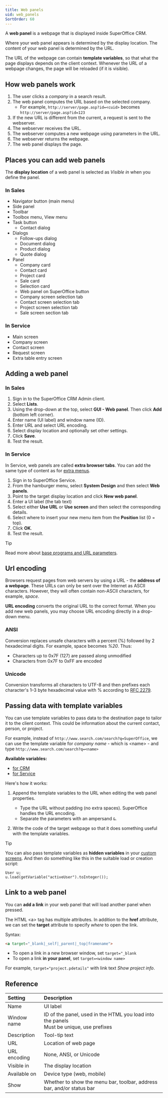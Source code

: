 ```yaml
---
title: Web panels
uid: web_panels
SortOrder: 60
---
```


A **web panel** is a webpage that is displayed inside SuperOffice CRM.

Where your web panel appears is determined by the display location.
The content of your web panel is determined by the URL.

The URL of the webpage can contain **template variables**, so that what the page displays depends on the client context. Whenever the URL of a webpage changes, the page will be reloaded (if it is visible).

## How web panels work

1. The user clicks a *company* in a search result.
2. The web panel computes the URL based on the selected company.
    * For example, `http://server/page.asp?id=<cuid>` becomes `http://server/page.asp?id=123`
3. If the new URL is different from the current, a request is sent to the webserver.
4. The webserver receives the URL.
5. The webserver computes a new webpage using parameters in the URL.
6. The webserver returns the webpage.
7. The web panel displays the page.

## Places you can add web panels

The **display location** of a web panel is selected as *Visible in* when you define the panel.

### In Sales

* Navigator button (main menu)
* Side panel
* Toolbar
* Toolbox menu, View menu
* Task button
  * Contact dialog
* Dialogs
  * Follow-ups dialog
  * Document dialog
  * Product dialog
  * Quote dialog
* Panel
  * Company card
  * Contact card
  * Project card
  * Sale card
  * Selection card
  * Web panel on SuperOffice button
  * Company screen selection tab
  * Contact screen selection tab
  * Project screen selection tab
  * Sale screen section tab

### In Service

* Main screen
* Company screen
* Contact screen
* Request screen
* Extra table entry screen

## Adding a web panel

### In Sales

1. Sign in to the SuperOffice CRM Admin client.
2. Select **Lists**.
3. Using the drop-down at the top, select **GUI - Web panel**. Then click **Add** (bottom left corner).
4. Enter name (UI label) and window name (ID).
5. Enter URL and select URL encoding.
6. Select display location and optionally set other settings.
7. Click **Save**.
8. Test the result.

### In Service

In Service, web panels are called **extra browser tabs**. You can add the same type of content as for [extra menus](./extra-menus.md).

1. Sign in to SuperOffice Service.
2. From the hamburger menu, select **System Design** and then select **Web panels**.
3. Point to the target display location and click **New web panel**.
4. Enter a UI label (the tab text)
5. Select either **Use URL** or **Use screen** and then select the corresponding details.
6. Select where to insert your new menu item from the **Position** list (0 = top).
7. Click **OK**.
8. Test the result.

> [!TIP]
> Read more about [base programs and URL parameters](./url-parameters.md).

## Url encoding

Browsers request pages from web servers by using a URL - the **address of a webpage**.
These URLs can only be sent over the Internet as ASCII characters. However, they will often contain non-ASCII characters, for example, *space*.

**URL encoding** converts the original URL to the correct format. When you add new web panels, you may choose URL encoding directly in a drop-down menu.

### ANSI

Conversion replaces unsafe characters with a percent (%) followed by 2 hexadecimal digits. For example, space becomes *%20*. Thus:

* Characters up to 0x7F (127) are passed along unmodified
* Characters from 0x7F to 0xFF are encoded

### Unicode

Conversion transforms all characters to UTF-8 and then prefixes each character's 1–3 byte hexadecimal value with % according to [RFC 2279](http://www.ietf.org/rfc/rfc2279.txt).

## Passing data with template variables

You can use template variables to pass data to the destination page to tailor it to the client context. This could be information about the current contact, person, or project.

For example, instead of `http://www.search.com/search?q=SuperOffice`, we can use the template variable for *company name* - which is \<name> - and type `http://www.search.com/search?q=<name>`

**Available variables:**

* [for CRM](https://community.superoffice.com/documentation/help/EN/CRM/8.5/UserHelp/index.htm#t=StandardCRM%2Fchap02%2FTemplate_variables.htm)
* [for Service](https://community.superoffice.com/documentation/help/EN/CRM/8.5/UserHelp/index.htm#t=Service%2Ftopics%2FTemplate_variables.html)

Here's how it works:

1. Append the template variables to the URL when editing the web panel properties.
    * Type the URL without padding (no extra spaces). SuperOffice handles the URL encoding.
    * Separate the parameters with an ampersand `&`.

2. Write the code of the target webpage so that it does something useful with the template variables.

> [!TIP]
> You can also pass template variables as **hidden variables** in your [custom screens](./custom-screens/custom-screens.md). And then do something like this in the suitable load or creation script:

```crmscript
User u;
u.load(getVariable("activeUser").toInteger());
```

## Link to a web panel

You can **add a link** in your web panel that will load another panel when pressed.

The HTML \<a> tag has multiple attributes. In addition to the **href** attribute, we can set the **target** attribute to specify *where* to open the link.

Syntax:

```html
<a target="_blank|_self|_parent|_top|framename">
```

* To open a link in a new browser window, set `target="_blank`
* To open a link **in your panel**, set `target=<window name>`

For example, `target="project.pdetails"` with link text *Show project info*.

## Reference

| Setting      | Description                                                           |
|:-------------|:----------------------------------------------------------------------|
| Name         | UI label                                                              |
| Window name  | ID of the panel, used in the HTML you load into the panels<br/>Must be unique, use prefixes |
| Description  | Tool-tip text                                                         |
| URL          | Location of web page                                                  |
| URL encoding | None, ANSI, or Unicode                                                |
| Visible in   | The display location                                                  |
| Available on | Device type (web, mobile)                                             |
| Show         | Whether to show the menu bar, toolbar, address bar, and/or status bar |
